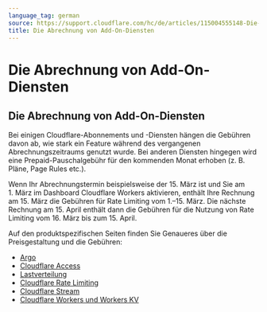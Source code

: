 ```yaml
---
language_tag: german
source: https://support.cloudflare.com/hc/de/articles/115004555148-Die-Abrechnung-von-Add-On-Diensten
title: Die Abrechnung von Add-On-Diensten 
---
```


# Die Abrechnung von Add-On-Diensten 

## Die Abrechnung von Add-On-Diensten

Bei einigen Cloudflare-Abonnements und -Diensten hängen die Gebühren davon ab, wie stark ein Feature während des vergangenen Abrechnungszeitraums genutzt wurde. Bei anderen Diensten hingegen wird eine Prepaid-Pauschalgebühr für den kommenden Monat erhoben (z. B. Pläne, Page Rules etc.).

Wenn Ihr Abrechnungstermin beispielsweise der 15. März ist und Sie am 1. März im Dashboard Cloudflare Workers aktivieren, enthält Ihre Rechnung am 15. März die Gebühren für Rate Limiting vom 1.–15. März. Die nächste Rechnung am 15. April enthält dann die Gebühren für die Nutzung von Rate Limiting vom 16. März bis zum 15. April.

Auf den produktspezifischen Seiten finden Sie Genaueres über die Preisgestaltung und die Gebühren:

-   [Argo](https://support.cloudflare.com/hc/en-us/articles/115000224192)
-   [Cloudflare Access](https://support.cloudflare.com/hc/en-us/articles/360007897072)
-   [Lastverteilung](https://support.cloudflare.com/hc/en-us/articles/115005254367)
-   [Cloudflare Rate Limiting](https://support.cloudflare.com/hc/en-us/articles/115000272247)
-   [Cloudflare Stream](https://support.cloudflare.com/hc/en-us/articles/360016450871)
-   [Cloudflare Workers und Workers KV](https://support.cloudflare.com/hc/en-us/articles/360001657552)

